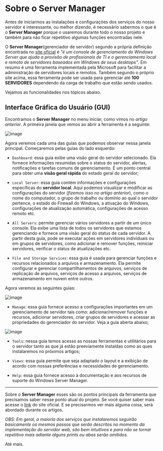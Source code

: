 # Sobre o Server Manager

Antes de iniciarmos as instalações e configurações dos serviços do nosso servidor é interessante, ou melhor dizendo, é necessário sabermos o que é o **Server Manager** porque o usaremos durante todo o nosso projeto e também para não ficar repetitivo algumas funções encontradas nele.

O **Server Manager**(gerenciador de servidor) segundo a própria definição encontrada no [site oficial](https://learn.microsoft.com/pt-br/windows-server/administration/server-manager/server-manager) é *"é um console de gerenciamento do Windows Server que ajuda a provisão de profissionais de TI e o gerenciamento local e remoto de servidores baseados em Windows de seus desktops"*. Em resumo é uma ferramenta implementada pela Microsoft para facilitar a administração de servidores locais e remotos. Também segundo o próprio site acima, essa ferramenta pode ser usada para gerenciar até **100 SERVIDORES** dependendo da carga de trabalho que estão sendo usados. 

Vejamos as funcionalidades nos tópicos abaixo.

## Interface Gráfica do Usuário (GUI)

Encontramos o **Server Manager** no menu iniciar, como vimos no *artigo anterior*. A primeira janela que vemos ao abrir a ferramenta é a seguinte:

![image](https://github.com/wendersoon/WindowsServer/assets/104470835/772c8260-c19a-4f1d-8fad-299f17dab341)

Agora veremos cada uma das guias que podemos observar nessa janela principal. Começaremos pelas guias do lado esquerdo:

* `Dashboard`: essa guia exibe uma visão geral do servidor selecionado. Ela fornece informações resumidas sobre o status do servidor, alertas, notificações e tarefas comuns de gerenciamento. É um ponto central para obter uma **visão geral rápida** do estado geral do servidor;

* `Local Server`: essa guia contém informações e configurações específicas do **servidor local**. Aqui podemos visualizar e modificar as configurações do servidor (*fizemos isso no artigo anterior*), como o nome do computador, o grupo de trabalho ou domínio ao qual o servidor pertence, o estado do Firewall do Windows, a ativação do Windows, configurações de atualização automática, configurações de acesso remoto etc.

* `All Servers`: permite gerenciar vários servidores a partir de um único console. Ela exibe uma lista de todos os servidores que estamos gerenciando e fornece uma visão geral do status de cada servidor. A partir desta guia, pode se executar ações em servidores individuais ou em grupos de servidores, como adicionar e remover funções, reiniciar servidores, verificar o status de atualizações etc.

* `File and Storage Services`: essa guia é usada para gerenciar funções e recursos relacionados a arquivos e armazenamento. Ela permite configurar e gerenciar compartilhamentos de arquivos, serviços de replicação de arquivos, serviços de acesso a arquivos, serviços de armazenamento em nuvem entre outros.

Agora veremos as seguintes guias:

![image](https://github.com/wendersoon/WindowsServer/assets/104470835/c504bbf5-2a8d-4e12-813d-3242e7ad9b7e)

* `Manage`: essa guia fornece acesso a configurações importantes em um gerenciamento de servidor tais como: adicionar/remover funções e recursos, adicionar servidores, criar grupos de servidores e acessar as propriedades do gerenciador do servidor. Veja a guia aberta abaixo;

![image](https://github.com/wendersoon/WindowsServer/assets/104470835/f338f6d6-f318-4760-89e0-3d8b54124759)

* `Tools`: nessa guia temos acesso as nossas ferramentas e utilitários para o servidor tanto as que já estão preeviamente instaldas como as ques instalaremos no próximos artigos;

* `Views`: essa guia permite que seja adaptado o layout e a exibição de acordo com nossas preferências e necessidades de gerenciamento.
* `Help`: essa guia fornece acesso à documentação e aos recursos de suporte do Windows Server Manager. 

---

Sobre o **Server Manager** esses são os pontos principais da ferramenta que precisamos saber nesse ponto atual do projeto. Se você quiser saber mais acesse o [link](https://learn.microsoft.com/pt-br/windows-server/administration/server-manager/server-manager) do site oficial. E se precisarmos ver mais alguma coisa, será abordado durante os artigos.

*OBS: Em geral, a maioria dos serviços que instalaremos seguirão basicamente os mesmos passos que serão descritos no momento da implementação do servidor web, são bem intuitivos e para não se tornar repetitivo mais adiante alguns prints ou abas serão omitidos.*

Até mais.
